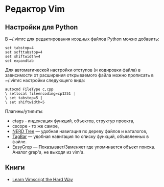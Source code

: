 Редактор Vim
============

Настройки для Python
--------------------

В ~/.vimrc для редактирования исодных файлов Python можно добавить:

    set tabstop=4
    set softtabstop=4
    set shiftwidth=4
    set expandtab

Для автоматической настройки отступов (и кодировки файла) в зависимости от расширения открываемого файла можно прописать в ~/.vimrc настройки следующего вида:

    autocmd FileType c,cpp
    \ setlocal fileencoding=cp1251 |
    \ set tabstop=5 |
    \ set shiftwidth=5

Плагины/утилиты:

* ctags - индексация функций, объектов, структур проекта,
* cscope - то же самое,
* [NERD Tree](http://www.vim.org/scripts/script.php?script_id=1658) — удобная навигация по дереву файлов и каталогов,
* [TagBar](http://majutsushi.github.io/tagbar/)  — удобная навигация по списку функций, объявленных в файле.
* [EasyGrep](https://github.com/dkprice/vim-easygrep) — Показывает/Заменяет где упоминается объект поиска. Аналог grep'a, не выходя из vim'a.

Книги
-----

* [Learn Vimscript the Hard Way](https://learnvimscriptthehardway.stevelosh.com/)
